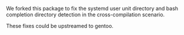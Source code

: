 We forked this package to fix the systemd user unit directory and bash
completion directory detection in the cross-compilation scenario.

These fixes could be upstreamed to gentoo.
